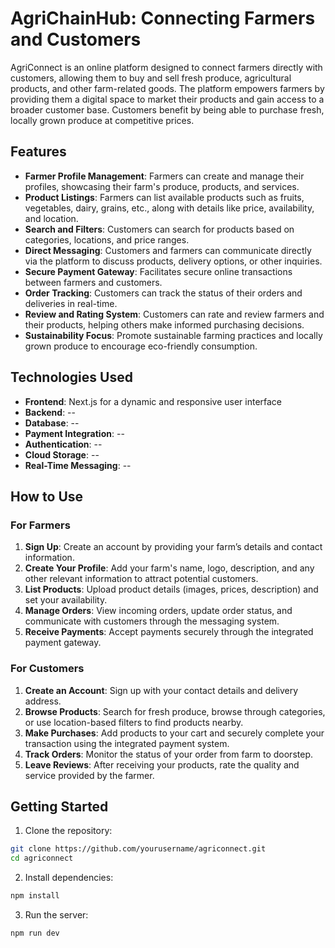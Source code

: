 # AgriChainHub: Connecting Farmers and Customers

AgriConnect is an online platform designed to connect farmers directly with customers, allowing them to buy and sell fresh produce, agricultural products, and other farm-related goods. The platform empowers farmers by providing them a digital space to market their products and gain access to a broader customer base. Customers benefit by being able to purchase fresh, locally grown produce at competitive prices.

## Features

- **Farmer Profile Management**: Farmers can create and manage their profiles, showcasing their farm's produce, products, and services.
- **Product Listings**: Farmers can list available products such as fruits, vegetables, dairy, grains, etc., along with details like price, availability, and location.
- **Search and Filters**: Customers can search for products based on categories, locations, and price ranges.
- **Direct Messaging**: Customers and farmers can communicate directly via the platform to discuss products, delivery options, or other inquiries.
- **Secure Payment Gateway**: Facilitates secure online transactions between farmers and customers.
- **Order Tracking**: Customers can track the status of their orders and deliveries in real-time.
- **Review and Rating System**: Customers can rate and review farmers and their products, helping others make informed purchasing decisions.
- **Sustainability Focus**: Promote sustainable farming practices and locally grown produce to encourage eco-friendly consumption.

## Technologies Used

- **Frontend**: Next.js for a dynamic and responsive user interface
- **Backend**: --
- **Database**: --
- **Payment Integration**: --
- **Authentication**: --
- **Cloud Storage**: --
- **Real-Time Messaging**: --

## How to Use

### For Farmers

1. **Sign Up**: Create an account by providing your farm’s details and contact information.
2. **Create Your Profile**: Add your farm's name, logo, description, and any other relevant information to attract potential customers.
3. **List Products**: Upload product details (images, prices, description) and set your availability.
4. **Manage Orders**: View incoming orders, update order status, and communicate with customers through the messaging system.
5. **Receive Payments**: Accept payments securely through the integrated payment gateway.

### For Customers

1. **Create an Account**: Sign up with your contact details and delivery address.
2. **Browse Products**: Search for fresh produce, browse through categories, or use location-based filters to find products nearby.
3. **Make Purchases**: Add products to your cart and securely complete your transaction using the integrated payment system.
4. **Track Orders**: Monitor the status of your order from farm to doorstep.
5. **Leave Reviews**: After receiving your products, rate the quality and service provided by the farmer.

## Getting Started

1. Clone the repository:

```bash
git clone https://github.com/yourusername/agriconnect.git
cd agriconnect
```

2. Install dependencies:

```bash
npm install
```

3. Run the server:

```bash
npm run dev
```
